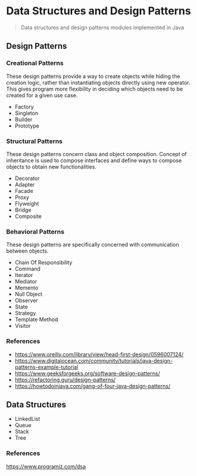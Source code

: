 # Data Structures and Design Patterns
> Data structures and design patterns modules implemented in Java

## Design Patterns
### Creational Patterns
These design patterns provide a way to create objects while hiding the creation logic, rather than instantiating objects directly using new operator. This gives program more flexibility in deciding which objects need to be created for a given use case.
* Factory
* Singleton
* Builder
* Prototype

### Structural Patterns
These design patterns concern class and object composition. Concept of inheritance is used to compose interfaces and define ways to compose objects to obtain new functionalities.
* Decorator
* Adapter
* Facade
* Proxy
* Flyweight
* Bridge
* Composite

### Behavioral Patterns
These design patterns are specifically concerned with communication between objects.
* Chain Of Responsibility
* Command
* Iterator
* Mediator
* Memento
* Null Object
* Observer
* State
* Strategy
* Template Method
* Visitor

### References
* https://www.oreilly.com/library/view/head-first-design/0596007124/
* https://www.digitalocean.com/community/tutorials/java-design-patterns-example-tutorial
* https://www.geeksforgeeks.org/software-design-patterns/
* https://refactoring.guru/design-patterns/
* https://howtodoinjava.com/gang-of-four-java-design-patterns/

## Data Structures
* LinkedList
* Queue
* Stack
* Tree

### References
https://www.programiz.com/dsa
